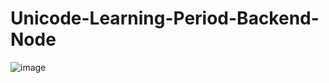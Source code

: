 # Unicode-Learning-Period-Backend-Node
![image](https://github.com/user-attachments/assets/ad3cd45e-48a0-4a4f-8a26-ab4cdcc48617)

